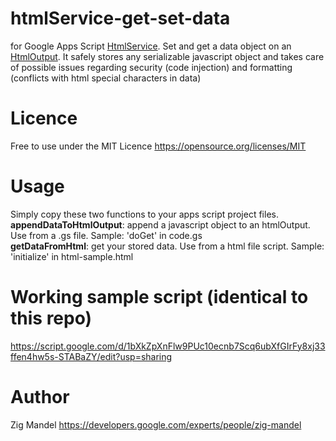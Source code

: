 # htmlService-get-set-data
for Google Apps Script [HtmlService](https://developers.google.com/apps-script/guides/html/). Set and get a data object on an [HtmlOutput](https://developers.google.com/apps-script/reference/html/html-output). It safely stores any serializable javascript object and takes care of possible issues regarding security (code injection) and formatting (conflicts with html special characters in data)

# Licence
Free to use under the MIT Licence https://opensource.org/licenses/MIT

# Usage
Simply copy these two functions to your apps script project files.<br>
**appendDataToHtmlOutput**: append a javascript object to an htmlOutput. Use from a .gs file. Sample: 'doGet' in code.gs
<br>**getDataFromHtml**: get your stored data. Use from a html file script. Sample: 'initialize' in html-sample.html

# Working sample script (identical to this repo)
https://script.google.com/d/1bXkZpXnFlw9PUc10ecnb7Scq6ubXfGIrFy8xj33ffen4hw5s-STABaZY/edit?usp=sharing

# Author
Zig Mandel https://developers.google.com/experts/people/zig-mandel
